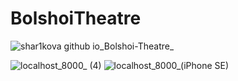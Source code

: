 # BolshoiTheatre

![shar1kova github io_Bolshoi-Theatre_](https://github.com/shar1kova/BolshoiTheatre/assets/132005538/4b4e5c35-b811-41c2-90b8-bf077a14fb1e)


![localhost_8000_ (4)](https://github.com/shar1kova/BolshoiTheatre/assets/132005538/6d7ce25a-4570-4830-98b7-f455f01637ec)
![localhost_8000_(iPhone SE)](https://github.com/shar1kova/BolshoiTheatre/assets/132005538/2b10534b-4ff6-480b-bf5b-085c16fd2381)
